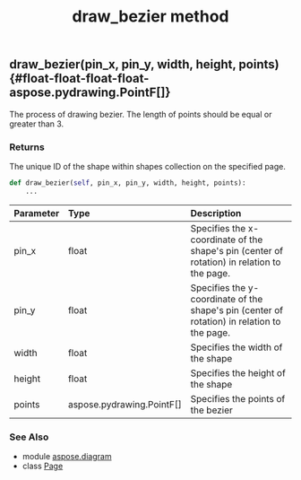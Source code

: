 ﻿---
title: draw_bezier method
second_title: Aspose.Diagram for Python via .NET API References
description: 
type: docs
weight: 140
url: /python-net/aspose.diagram/page/draw_bezier/
is_root: false
---

## draw_bezier(pin_x, pin_y, width, height, points) {#float-float-float-float-aspose.pydrawing.PointF[]}

The process of drawing bezier.
The length of points should be equal or greater than 3.

### Returns 


The unique ID of the shape within shapes collection on the specified page.


```python
def draw_bezier(self, pin_x, pin_y, width, height, points):
    ...
```


| Parameter | Type | Description |
| :- | :- | :- |
| pin_x | float | Specifies the x-coordinate of the shape's pin (center of rotation) in relation to the page. |
| pin_y | float | Specifies the y-coordinate of the shape's pin (center of rotation) in relation to the page. |
| width | float | Specifies the width of the shape |
| height | float | Specifies the height of the shape |
| points | aspose.pydrawing.PointF[] | Specifies the points of the bezier |



### See Also
* module [aspose.diagram](../../)
* class [Page](/diagram/python-net/aspose.diagram/page)
